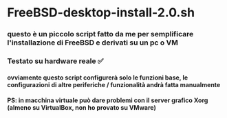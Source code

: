 # FreeBSD-desktop-install-2.0.sh
### questo è un piccolo script fatto da me per semplificare l'installazione di FreeBSD e derivati su un pc o VM

### Testato su hardware reale ✅

#### ovviamente questo script configurerà solo le funzioni base, le configurazioni di altre periferiche / funzionalità andrà fatta manualmente

#### PS: in macchina virtuale può dare problemi con il server grafico Xorg (almeno su VirtualBox, non ho provato su VMware) 
